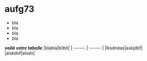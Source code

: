 # aufg73
* bla
* bla
* bla
* bla

**_voilà votre tabelle_**
|blabla|blibli|
| ------ | ------ |
|lksdnéas|askjdbf|
|alskdnf|alsdn|
